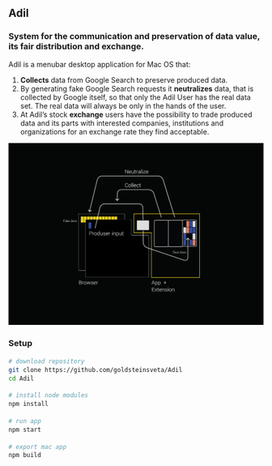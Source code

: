 ## Adil

### System for the communication and preservation of data value, its fair distribution and exchange.

Adil is a menubar desktop application for Mac OS that:

1. **Collects** data from Google Search to preserve produced data.
2. By generating fake Google Search requests it **neutralizes** data, that is collected by Google itself, so that only the Adil User has the real data set. The real data will always be only in the hands of the user.
3. At Adil’s stock **exchange** users have the possibility to trade produced data and its parts with interested companies, institutions and organizations for an exchange rate they find acceptable.

![](public/assets/img/adil_1.0.4.png)

### Setup

```sh
# download repository
git clone https://github.com/goldsteinsveta/Adil
cd Adil

# install node modules
npm install

# run app
npm start

# export mac app
npm build
```
